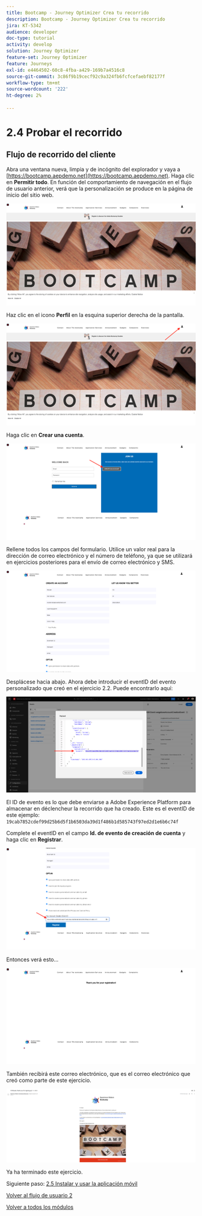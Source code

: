 ```yaml
---
title: Bootcamp - Journey Optimizer Crea tu recorrido
description: Bootcamp - Journey Optimizer Crea tu recorrido
jira: KT-5342
audience: developer
doc-type: tutorial
activity: develop
solution: Journey Optimizer
feature-set: Journey Optimizer
feature: Journeys
exl-id: e4464502-60c8-4fba-a429-169b7a4516c8
source-git-commit: 3c86f9b19cecf92c9a324fb6fcfcefaebf82177f
workflow-type: tm+mt
source-wordcount: '222'
ht-degree: 2%

---
```


# 2.4 Probar el recorrido

## Flujo de recorrido del cliente

Abra una ventana nueva, limpia y de incógnito del explorador y vaya a [https://bootcamp.aepdemo.net](https://bootcamp.aepdemo.net). Haga clic en **Permitir todo**. En función del comportamiento de navegación en el flujo de usuario anterior, verá que la personalización se produce en la página de inicio del sitio web.

![DSN](./images/web8a.png)

Haz clic en el icono **Perfil** en la esquina superior derecha de la pantalla.

![Demostración](./images/web8b.png)

Haga clic en **Crear una cuenta**.

![Demostración](./images/pv5.png)

Rellene todos los campos del formulario. Utilice un valor real para la dirección de correo electrónico y el número de teléfono, ya que se utilizará en ejercicios posteriores para el envío de correo electrónico y SMS.

![Demostración](./images/pv7a.png)

Desplácese hacia abajo. Ahora debe introducir el eventID del evento personalizado que creó en el ejercicio 2.2. Puede encontrarlo aquí:

![ACOP](./images/payloadeventID.png)

El ID de evento es lo que debe enviarse a Adobe Experience Platform para almacenar en déclencheur la recorrido que ha creado. Este es el eventID de este ejemplo: `19cab7852cdef99d25b6d5f1b6503da39d1f486b1d585743f97ed2d1e6b6c74f`

Complete el eventID en el campo **Id. de evento de creación de cuenta** y haga clic en **Registrar**.

![Demostración](./images/pv8a.png)

Entonces verá esto...

![Demostración](./images/pv9.png)

También recibirá este correo electrónico, que es el correo electrónico que creó como parte de este ejercicio.

![Demostración](./images/pv10a.png)

Ya ha terminado este ejercicio.

Siguiente paso: [2.5 Instalar y usar la aplicación móvil](./ex5.md)

[Volver al flujo de usuario 2](./uc2.md)

[Volver a todos los módulos](../../overview.md)
